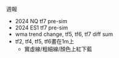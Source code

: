 

週報
* 2024 NQ tf7 pre-sim
* 2024 ES1 tf7 pre-sim
* wma trend change, tf5, tf6, tf7 diff sum
* tf2, tf4, tf5, tf6畫在1m上
	* 實虛線/粗細線/顏色上紅下藍